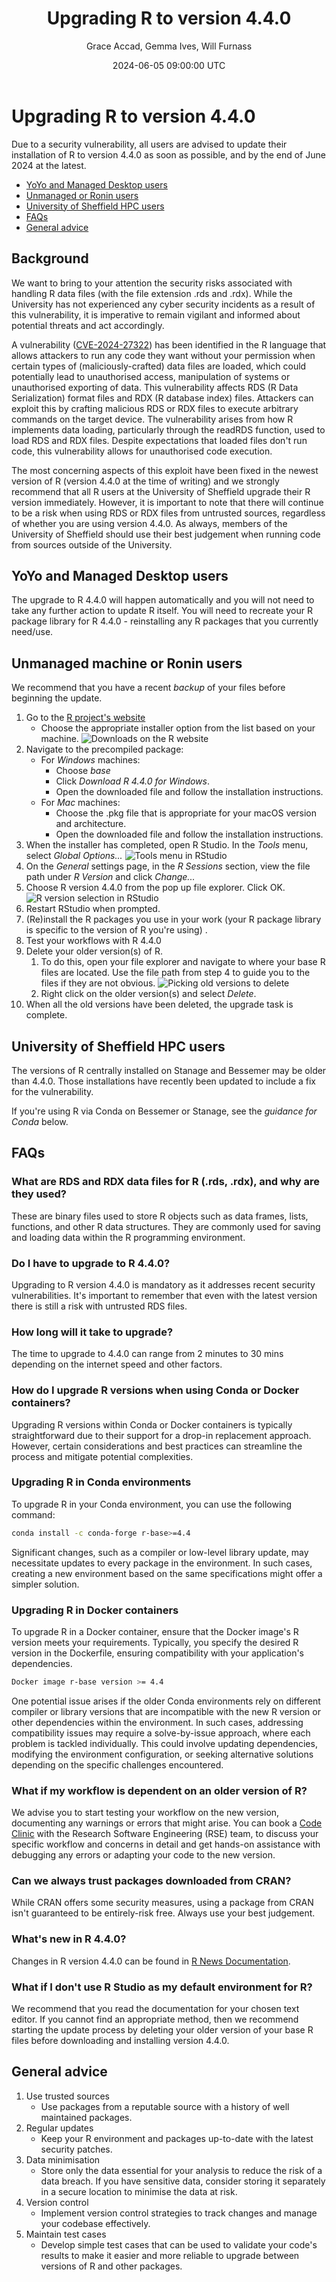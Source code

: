 ﻿---
layout: post
title: "Upgrading R to version 4.4.0"
author: Grace Accad, Gemma Ives, Will Furnass
slug: 2024-06-05-faqs-for-upgrading-r
date: 2024-06-05 09:00:00 UTC
tags: R rstats security
category:
link:
description:
social_image:
type: text
excerpt_separator: <!--more-->
---

# Upgrading R to version 4.4.0

Due to a security vulnerability, all users are advised to update their installation of R to version 4.4.0 as soon as possible, and by the end of June 2024 at the latest.
<!--more-->

* [YoYo and Managed Desktop users](#yoyo-and-managed-desktop-users)
* [Unmanaged or Ronin users](#unmanaged-or-ronin-users)
* [University of Sheffield HPC users](#university-of-sheffield-hpc-users)
* [FAQs](#faqs)
* [General advice](#general-advice)

## Background

We want to bring to your attention the security risks associated with handling R data files (with the file extension .rds and .rdx).  While the University has not experienced any cyber security incidents as a result of this vulnerability, it is imperative to remain vigilant and informed about potential threats and act accordingly. 

A vulnerability ([CVE-2024-27322](https://hiddenlayer.com/research/r-bitrary-code-execution/)) has been identified in the R language that allows attackers to run any code they want without your permission when certain types of (maliciously-crafted) data files are loaded, which could potentially lead to unauthorised access, manipulation of systems or unauthorised exporting of data. This vulnerability affects RDS (R Data Serialization) format files and RDX (R database index) files. Attackers can exploit this by crafting malicious RDS or RDX files to execute arbitrary commands on the target device. The vulnerability arises from how R implements data loading, particularly through the readRDS function, used to load RDS and RDX files. Despite expectations that loaded files don't run code, this vulnerability allows for unauthorised code execution.


The most concerning aspects of this exploit have been fixed in the newest version of R (version 4.4.0 at the time of writing) and we strongly recommend that all R users at the University of Sheffield upgrade their R version immediately. However, it is important to note that there will continue to be a risk when using RDS or RDX files from untrusted sources, regardless of whether you are using version 4.4.0. As always, members of the University of Sheffield should use their best judgement when running code from sources outside of the University.

## YoYo and Managed Desktop users

The upgrade to R 4.4.0 will happen automatically and you will not need to take any further action to update R itself. You will need to recreate your R package library for R 4.4.0 - reinstalling any R packages that you currently need/use.

## Unmanaged machine or Ronin users 

We recommend that you have a recent *backup* of your files before beginning the update.

1. Go to the [R project's website](https://cran.r-project.org/)
     * Choose the appropriate installer option from the list based on your machine.  ![Downloads on the R website](/assets/images/2024-06-05-faqs-for-upgrading-r/upgrading-r-rstudio-r-website-downloads.png)
1. Navigate to the precompiled package: 
    * For *Windows* machines: 
        * Choose _base_
        * Click _Download R 4.4.0 for Windows_.
        * Open the downloaded file and follow the installation instructions.
    * For *Mac* machines:
        * Choose the .pkg file that is appropriate for your macOS version and architecture.
        * Open the downloaded file and follow the installation instructions.
1. When the installer has completed, open R Studio. In the _Tools_ menu, select _Global Options..._   ![Tools menu in RStudio](/assets/images/2024-06-05-faqs-for-upgrading-r/upgrading-r-rstudio-tools-menu.png)
1. On the _General_ settings page, in the _R Sessions_ section,  view the file path under _R Version_ and click _Change..._
1. Choose R version 4.4.0 from the pop up file explorer. Click OK.   ![R version selection in RStudio](/assets/images/2024-06-05-faqs-for-upgrading-r/upgrading-r-rstudio-version-selection.png)
1. Restart RStudio when prompted.
1. (Re)install the R packages you use in your work (your R package library is specific to the version of R you're using) .
1. Test your workflows with R 4.4.0 
1. Delete your older version(s) of R. 
   1. To do this, open your file explorer and navigate to where your base R files are located. Use the file path from step 4 to guide you to the files if they are not obvious.  ![Picking old versions to delete](/assets/images/2024-06-05-faqs-for-upgrading-r/upgrading-r-rstudio-r-folder-deletion.png)
   1. Right click on the older version(s) and select _Delete_.  
1. When all the old versions have been deleted, the upgrade task is complete.

## University of Sheffield HPC users

The versions of R centrally installed on Stanage and Bessemer may be older than 4.4.0. Those installations have recently been updated to include a fix for the vulnerability.  

If you're using R via Conda on Bessemer or Stanage, see the *guidance for Conda* below.

## FAQs

### What are RDS and RDX data files for R (.rds, .rdx), and why are they used?

These are binary files used to store R objects such as data frames, lists, functions, and other R data structures. They are commonly used for saving and loading data within the R programming environment.

### Do I have to upgrade to R 4.4.0?

Upgrading to R version 4.4.0 is mandatory as it addresses recent security vulnerabilities. It's important to remember that even with the latest version there is still a risk with untrusted RDS files.

### How long will it take to upgrade?

The time to upgrade to 4.4.0 can range from 2 minutes to 30 mins depending on the internet speed and other factors.

### How do I upgrade R versions when using Conda or Docker containers?

Upgrading R versions within Conda or Docker containers is typically straightforward due to their support for a drop-in replacement approach. However, certain considerations and best practices can streamline the process and mitigate potential complexities.

### Upgrading R in Conda environments

To upgrade R in your Conda environment, you can use the following command:

```sh
conda install -c conda-forge r-base>=4.4
```

Significant changes, such as a compiler or low-level library update, may necessitate updates to every package in the environment. In such cases, creating a new environment based on the same specifications might offer a simpler solution.

### Upgrading R in Docker containers

To upgrade R in a Docker container, ensure that the Docker image's R version meets your requirements. Typically, you specify the desired R version in the Dockerfile, ensuring compatibility with your application's dependencies.

```sh
Docker image r-base version >= 4.4
```

One potential issue arises if the older Conda environments rely on different compiler or library versions that are incompatible with the new R version or other dependencies within the environment. In such cases, addressing compatibility issues may require a solve-by-issue approach, where each problem is tackled individually. This could involve updating dependencies, modifying the environment configuration, or seeking alternative solutions depending on the specific challenges encountered.

### What if my workflow is dependent on an older version of R?

We advise you to start testing your workflow on the new version, documenting any warnings or errors that might arise. You can book a [Code Clinic](https://rse.shef.ac.uk/support/code-clinic/) with the Research Software Engineering (RSE) team, to discuss your specific workflow and concerns in detail and get hands-on assistance with debugging any errors or adapting your code to the new version.

### Can we always trust packages downloaded from CRAN?

While CRAN offers some security measures, using a package from CRAN isn't guaranteed to be entirely-risk free. Always use your best judgement. 

### What's new in R 4.4.0? 

Changes in R version 4.4.0 can be found in [R News Documentation](https://cran.r-project.org/bin/windows/base/NEWS.R-4.4.0.html). 

### What if I don't use R Studio as my default environment for R?

We recommend that you read the documentation for your chosen text editor. If you cannot find an appropriate method, then we recommend starting the update process by deleting your older version of your base R files before downloading and installing version 4.4.0. 

## General advice

1. Use trusted sources
    * Use packages from a reputable source with a history of well maintained packages. 
1. Regular updates
    * Keep your R environment and packages up-to-date with the latest security patches. 
1. Data minimisation
    * Store only the data essential for your analysis to reduce the risk of a data breach. If you have sensitive data, consider storing it separately in a secure location to minimise the data at risk. 
1. Version control
    * Implement version control strategies to track changes and manage your codebase effectively. 
1. Maintain test cases
    * Develop simple test cases that can be used to validate your code's results to make it easier and more reliable to upgrade between versions of R and other packages.
